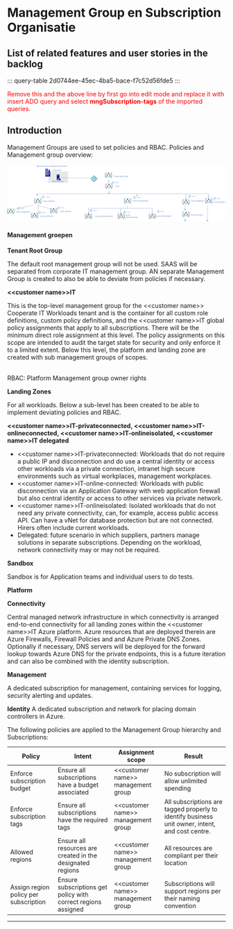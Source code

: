 # Management Group en Subscription Organisatie

## List of related features and user stories in the backlog


::: query-table 2d0744ee-45ec-4ba5-bace-f7c52d56fde5
:::

<font color="red">Remove this and the above line by first go into edit mode and replace it with insert ADO query and select **mngSubscription-tags** of the imported queries.</font>

## Introduction

Management Groups are used to set policies and RBAC.
Policies and Management group overview: 


![ \<\<customer name\>\> MG structure](../media/mg-structure.png)

#### Management groepen

**Tenant Root Group**

The default root management group will not be used. SAAS will be separated from corporate IT management group. AN separate Management Group is created to also be able to deviate from policies if necessary.

**\<\<customer name>\>IT**

This is the top-level management group for the  \<\<customer name>\> Cooperate IT Workloads tenant and is the container for all custom role definitions, custom policy definitions, and the  \<\<customer name>\>IT global policy assignments that apply to all subscriptions. There will be the minimum direct role assignment at this level. The policy assignments on this scope are intended to audit the target state for security and only enforce it to a limited extent. Below this level, the platform and landing zone are created with sub management groups of scopes.
<br>


<br>
RBAC: Platform Management group owner rights

**Landing Zones**

For all workloads. Below a sub-level has been created to be able to implement deviating policies and RBAC. 

**\<\<customer name>\>IT-privateconnected,  \<\<customer name>\>IT-onlineconnected,  \<\<customer name>\>IT-onlineisolated,  \<\<customer name>\>IT delegated**

-  \<\<customer name>\>IT-privateconnected: Workloads that do not require a public IP and disconnection and do use a central identity or access other workloads via a private connection, intranet high secure environments such as virtual workplaces, management workplaces.
-  \<\<customer name>\>IT-online-connected: Workloads with public disconnection via an Application Gateway with web application firewall but also central identity or access to other services via private network.
-  \<\<customer name>\>IT-onlineisolated: Isolated workloads that do not need any private connectivity, can, for example, access public access API. Can have a vNet for database protection but are not connected. Hirers often include current workloads.
- Delegated: future scenario in which suppliers, partners manage solutions in separate subscriptions. Depending on the workload, network connectivity may or may not be required. 



**Sandbox**

Sandbox is for Application teams and individual users to do tests. 

**Platform**

**Connectivity**

Central managed network infrastructure in which connectivity is arranged end-to-end connectivity for all landing zones within the  \<\<customer name>\>IT Azure platform. Azure resources that are deployed therein are Azure Firewalls, Firewall Policies and and Azure Private DNS Zones. Optionally if necessary, DNS servers will be deployed for the forward lookup towards Azure DNS for the private endpoints, this is a future iteration and can also be combined with the identity subscription. 

**Management**

A dedicated subscription for management, containing services for logging, security alerting and updates. 


**Identity**
A dedicated subscription and network for placing domain controllers in Azure.

The following policies are applied to the Management Group hierarchy and Subscriptions: 


| Policy                                            | Intent                                                        | Assignment scope              | Result                                                                                          |
|---------------------------------------------------|---------------------------------------------------------------|-------------------------------|-------------------------------------------------------------------------------------------------|
| Enforce subscription budget                       | Ensure all subscriptions have a budget associated             |  \<\<customer name>\> management group      | No subscription will allow unlimited spending                                                   |
| Enforce subscription tags                         | Ensure all subscriptions have the required tags               |  \<\<customer name>\> management group      | All subscriptions are tagged properly to identify business unit owner, intent, and cost centre. |
| Allowed regions | Ensure all resources are created in the designated regions    |  \<\<customer name>\> management group      | All resources are compliant per their location                                                  |
| Assign region policy per subscription             | Ensure subscriptions get policy with correct regions assigned |  \<\<customer name>\> management group      | Subscriptions will support regions per their naming convention                                  |
---
<br>